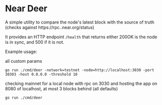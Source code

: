 # Near Deer
A simple utility to compare the node's latest block with the source of truth (checks against https://rpc.<network>.near.org/status)
  
  
It provides an HTTP endpoint `/health` that returns either 200OK is the node is in sync, and 500 if it is not.


Example usage:

all custom params
```
go run ./cmd/deer -network=testnet -node=http://localhost:3030 -port 30303 -host 0.0.0.0 -threshold 10
```

checking mainnet for a local node with rpc on 3030 and hosting the app on 8080 of localhost, at most 3 blocks behind (all defaults)
```
go run ./cmd/deer
```
